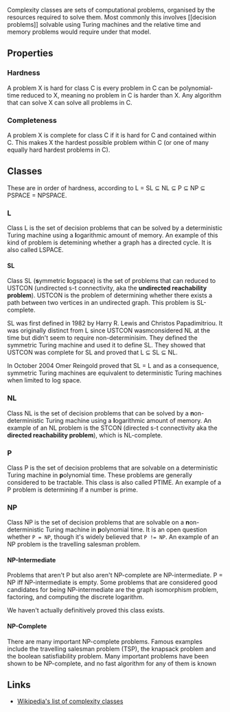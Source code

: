 Complexity classes are sets of computational problems, organised by the resources required to solve them.  Most commonly this involves [[decision problems]] solvable using Turing machines and the relative time and memory problems would require under that model.

## Properties

### Hardness
A problem X is hard for class C is every problem in C can be polynomial-time reduced to X, meaning no problem in C is harder than X.  Any algorithm that can solve X can solve all problems in C.

### Completeness
A problem X is complete for class C if it is hard for C and contained within C.  This makes X the hardest possible problem within C (or one of many equally hard hardest problems in C).

## Classes
These are in order of hardness, according to L = SL ⊆ NL ⊆ P ⊆ NP ⊆ PSPACE = NPSPACE.

### L
Class L is the set of decision problems that can be solved by a deterministic Turing machine using a **l**ogarithmic amount of memory.  An example of this kind of problem is detemining whether a graph has a directed cycle. It is also called LSPACE.

#### SL
Class SL (**s**ymmetric **l**ogspace) is the set of problems that can reduced to USTCON (undirected s-t connectivity, aka the **undirected reachability problem**).  USTCON is the problem of determining whether there exists a path between two vertices in an undirected graph.  This problem is SL-complete.

SL was first defined in 1982 by Harry R. Lewis and Christos Papadimitriou.  It was originally distinct from L since USTCON wasmconsidered NL at the time but didn't seem to require non-determinisim.  They defined the symmetric Turing machine and used it to define SL.  They showed that USTCON was complete for SL and proved that L ⊆ SL ⊆ NL.

In October 2004 Omer Reingold proved that SL = L and as a consequence, symmetric Turing machines are equivalent to deterministic Turing machines when limited to log space.

### NL
Class NL is the set of decision problems that can be solved by a **n**on-deterministic Turing machine using a **l**ogarithmic amount of memory. An example of an NL problem is the STCON (directed s-t connectivity aka the **directed reachability problem**), which is NL-complete.

### P
Class P is the set of decision problems that are solvable on a deterministic Turing machine in **p**olynomial time.  These problems are generally considered to be tractable.  This class is  also called PTIME.  An example of a P problem is determining if a number is prime.

### NP
Class NP is the set of decision problems that are solvable on a **n**on-deterministic Turing machine in **p**olynomial time.  It is an open question whether `P = NP`, though it's widely believed that `P != NP`.  An example of an NP problem is the travelling salesman problem.

#### NP-Intermediate
Problems that aren't P but also aren't NP-complete are NP-intermediate. P = NP iff NP-intermediate is empty.  Some problems that are considered good candidates for being NP-intermediate are the graph isomorphism problem, factoring, and computing the discrete logarithm.

We haven't actually definitively proved this class exists.

#### NP-Complete
There are many important NP-complete problems.  Famous examples include the travelling salesman problem (TSP), the knapsack problem and the boolean satisfiability problem.   Many important problems have been shown to be NP-complete, and no fast algorithm for any of them is known

## Links
- [Wikipedia's list of complexity classes](https://en.wikipedia.org/wiki/List_of_complexity_classes)

